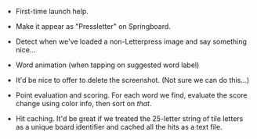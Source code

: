 * First-time launch help.
* Make it appear as "Pressletter" on Springboard.
* Detect when we've loaded a non-Letterpress image and say something nice...
* Word animation (when tapping on suggested word label)
* It'd be nice to offer to delete the screenshot. (Not sure we can do this...)

* Point evaluation and scoring. For each word we find, evaluate the score
  change using color info, then sort on *that*.

* Hit caching. It'd be great if we treated the 25-letter string of tile letters
  as a unique board identifier and cached all the hits as a text file.




